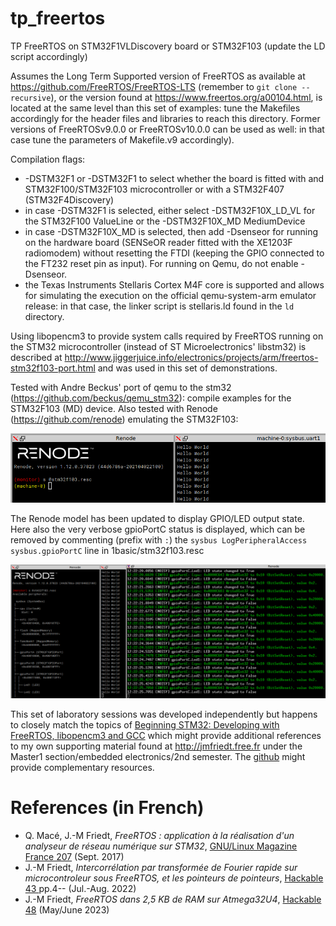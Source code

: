 # tp_freertos
TP FreeRTOS on STM32F1VLDiscovery board or STM32F103 (update the LD script accordingly)

Assumes the Long Term Supported version of FreeRTOS as available at https://github.com/FreeRTOS/FreeRTOS-LTS 
(remember to ``git clone --recursive``), or the version found at https://www.freertos.org/a00104.html, is located at the same level than this set of examples: tune the Makefiles
accordingly for the header files and libraries to reach this directory. Former versions of FreeRTOSv9.0.0 or 
FreeRTOSv10.0.0 can be used as well: in that case tune the parameters of Makefile.v9 accordingly).

Compilation flags:
* -DSTM32F1 or -DSTM32F1 to select whether the board is fitted with and STM32F100/STM32F103 microcontroller
or with a STM32F407 (STM32F4Discovery)
* in case -DSTM32F1 is selected, either select -DSTM32F10X_LD_VL for the STM32F100 ValueLine or the
-DSTM32F10X_MD MediumDevice
* in case -DSTM32F10X_MD is selected, then add -Dsenseor for running on the hardware board (SENSeOR reader
fitted with the XE1203F radiomodem) without resetting the FTDI (keeping the GPIO connected to the FT232
reset pin as input). For running on Qemu, do not enable -Dsenseor.
* the Texas Instruments Stellaris Cortex M4F core is supported and allows for simulating the execution
on the official qemu-system-arm emulator release: in that case, the linker script is stellaris.ld found in the ``ld`` directory.

Using libopencm3 to provide system calls required by FreeRTOS running on the STM32 microcontroller (instead
of ST Microelectronics' libstm32) is described at http://www.jiggerjuice.info/electronics/projects/arm/freertos-stm32f103-port.html 
and was used in this set of demonstrations.

Tested with Andre Beckus' port of qemu to the stm32 (https://github.com/beckus/qemu_stm32): compile examples
for the STM32F103 (MD) device. Also tested with Renode (https://github.com/renode) emulating the STM32F103:

<img src="pictures/renode_uart.png">

The Renode model has been updated to display GPIO/LED output state. Here also the very verbose gpioPortC status is displayed,
which can be removed by commenting (prefix with ``:``) the ``sysbus LogPeripheralAccess sysbus.gpioPortC`` line
in 1basic/stm32f103.resc

<img src="pictures/renode_uart_and_port.png">

This set of laboratory sessions was developed independently but happens to closely match the topics of [Beginning STM32: Developing with FreeRTOS, libopencm3 and GCC](https://www.amazon.fr/Beginning-STM32-Developing-FreeRTOS-libopencm3/dp/1484236238) which might provide additional references to my own supporting material found at http://jmfriedt.free.fr under the Master1 section/embedded electronics/2nd semester. The
[github](https://github.com/ve3wwg/stm32f103c8t6) might provide complementary resources.

# References (in French)

* Q. Macé, J.-M Friedt, *FreeRTOS : application à la réalisation d'un analyseur de réseau 
numérique sur STM32*, <a href="http://jmfriedt.free.fr/lm_freertos.pdf">GNU/Linux Magazine France 
207</a> (Sept. 2017)
* J.-M Friedt, *Intercorrélation par transformée de Fourier rapide sur microcontroleur sous 
FreeRTOS, et les pointeurs de pointeurs*, <a href="http://jmfriedt.free.fr/lm_fft.pdf">Hackable 43 
</a>pp.4-- (Jul.-Aug. 2022)
* J.-M Friedt, *FreeRTOS dans 2,5 KB de RAM sur Atmega32U4*, <a href="http://jmfriedt.free.fr/hackable_atmega32u4.pdf">Hackable 48</a> (May/June 2023)
